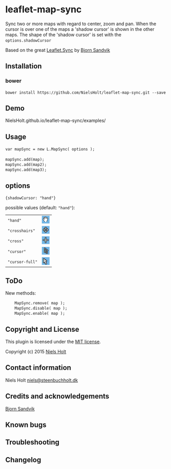 # leaflet-map-sync
Sync two or more maps with regard to center, zoom and pan.
When the cursor is over one of the maps a 'shadow cursor' is shown in the other maps.
The shape of the 'shadow cursor' is set with the `options.shadowCursor` 

Based on the great [Leaflet.Sync](https://github.com/turban/Leaflet.Sync) by [Bjorn Sandvik](https://github.com/turban/)

## Installation
### bower
`bower install https://github.com/NielsHolt/leaflet-map-sync.git --save`

## Demo
NielsHolt.github.io/leaflet-map-sync/examples/

## Usage
```
var mapSync = new L.MapSync( options );

mapSync.add(map);
mapSync.add(map2);
mapSync.add(map3);
```
## options

    {shadowCursor: "hand"}
possible values (default: `"hand"`):
<table>
<tr><td><code>"hand"</code></td><td><img src="readme.md-images/hand.png"></td></tr>
<tr><td><code>"crosshairs"</code></td><td><img src="readme.md-images/crosshairs.png"></td></tr>
<tr><td><code>"cross"</code></td><td><img src="readme.md-images/cross.png"></td></tr>
<tr><td><code>"cursor"</code></td><td><img src="readme.md-images/cursor.png"></td></tr>
<tr><td><code>"cursor-full"</code></td><td><img src="readme.md-images/cursor-full.png"></td></tr>
</table>

## ToDo

New methods:
```
    MapSync.remove( map );
	MapSync.disable( map );
	MapSync.enable( map );
```

## Copyright and License
This plugin is licensed under the [MIT license](https://github.com/NielsHolt/leaflet-map-sync/LICENSE).

Copyright (c) 2015 [Niels Holt](https://github.com/NielsHolt)

## Contact information

Niels Holt <niels@steenbuchholt.dk>


## Credits and acknowledgements
[Bjorn Sandvik](https://github.com/turban/)


## Known bugs

## Troubleshooting

## Changelog



